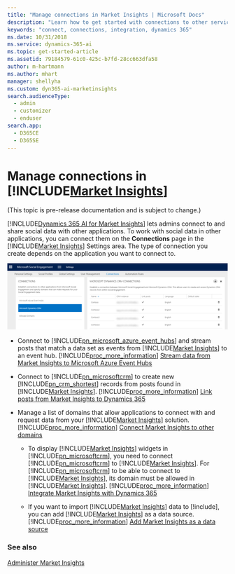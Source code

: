 ```yaml
---
title: "Manage connections in Market Insights | Microsoft Docs"
description: "Learn how to get started with connections to other services."
keywords: "connect, connections, integration, dynamics 365"
ms.date: 10/31/2018
ms.service: dynamics-365-ai
ms.topic: get-started-article
ms.assetid: 79184579-61c0-425c-b7fd-28cc663dfa58
author: m-hartmann
ms.author: mhart
manager: shellyha
ms.custom: dyn365-ai-marketinsights
search.audienceType: 
  - admin
  - customizer
  - enduser
search.app: 
  - D365CE
  - D365SE
---
```


# Manage connections in [!INCLUDE[Market Insights](../includes/pn-market-insights-short.md)]

(This topic is pre-release documentation and is subject to change.)

[!INCLUDE[Dynamics 365 AI for Market Insights](../includes/pn-market-insights-long.md)] lets admins connect to and share social data with other applications. To work with social data in other applications, you can connect them on the **Connections** page in the [!INCLUDE[Market Insights](../includes/pn-market-insights-short.md)] Settings area. The type of connection you create depends on the application you want to connect to.  
  
 ![connections page in the microsoft dynamics 365 ai for market insights settings area](media/settings-on-connections-page.png "Connections page in the Microsoft Dynamics 365 AI for Market Insights Settings area")  
  
- Connect to [!INCLUDE[pn_microsoft_azure_event_hubs](../includes/pn-microsoft-azure-event-hubs.md)] and stream posts that match a data set as events from [!INCLUDE[Market Insights](../includes/pn-market-insights-short.md)] to an event hub. [!INCLUDE[proc_more_information](../includes/proc-more-information.md)] [Stream data from Market Insights to Microsoft Azure Event Hubs](stream-data-to-event-hubs.md)  
  
- Connect to [!INCLUDE[pn_microsoftcrm](../includes/pn-microsoftcrm.md)] to create new [!INCLUDE[pn_crm_shortest](../includes/pn-crm-shortest.md)] records from posts found in [!INCLUDE[Market Insights](../includes/pn-market-insights-short.md)]. [!INCLUDE[proc_more_information](../includes/proc-more-information.md)] [Link posts from Market Insights to Dynamics 365](link-posts-to-dynamics-365.md)  
  
- Manage a list of domains that allow applications to connect with and request data from your [!INCLUDE[Market Insights](../includes/pn-market-insights-short.md)] solution. [!INCLUDE[proc_more_information](../includes/proc-more-information.md)] [Connect Market Insights to other domains](connect-other-domains.md)  
  
  - To display [!INCLUDE[Market Insights](../includes/pn-market-insights-short.md)] widgets in [!INCLUDE[pn_microsoftcrm](../includes/pn-microsoftcrm.md)], you need to connect [!INCLUDE[pn_microsoftcrm](../includes/pn-microsoftcrm.md)] to [!INCLUDE[Market Insights](../includes/pn-market-insights-short.md)].  For [!INCLUDE[pn_microsoftcrm](../includes/pn-microsoftcrm.md)] to be able to connect to [!INCLUDE[Market Insights](../includes/pn-market-insights-short.md)], its domain must be allowed in [!INCLUDE[Market Insights](../includes/pn-market-insights-short.md)]. [!INCLUDE[proc_more_information](../includes/proc-more-information.md)] [Integrate Market Insights with Dynamics 365](integrate-widgets-dynamics-365.md)  

  - If you want to import [!INCLUDE[Market Insights](../includes/pn-market-insights-short.md)] data to [!include[](../includes/pn-customer-insights-full.md)], you can add [!INCLUDE[Market Insights](../includes/pn-market-insights-short.md)] as a data source. [!INCLUDE[proc_more_information](../includes/proc-more-information.md)] [Add Market Insights as a data source](https://docs.microsoft.com/dynamics365/customer-engagement/customer-insights/deploy/datasourcemse)
  
### See also  
 [Administer Market Insights](settings-administration.md)
